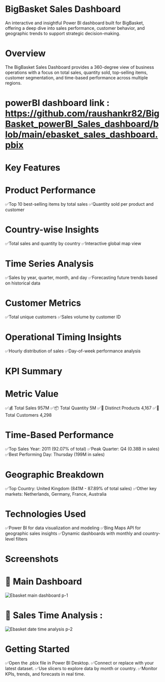 # BigBasket Sales Dashboard
An interactive and insightful Power BI dashboard built for BigBasket, offering a deep dive into sales performance, customer behavior, and geographic trends to support strategic decision-making.

# Overview
The BigBasket Sales Dashboard provides a 360-degree view of business operations with a focus on total sales, quantity sold, top-selling items, customer segmentation, and time-based performance across multiple regions.

# powerBI dashboard link : https://github.com/raushankr82/BigBasket_powerBI_Sales_dashboard/blob/main/ebasket_sales_dashboard.pbix

# Key Features
# Product Performance

✅Top 10 best-selling items by total sales
✅Quantity sold per product and customer

# Country-wise Insights

✅Total sales and quantity by country
✅Interactive global map view

# Time Series Analysis

✅Sales by year, quarter, month, and day
✅Forecasting future trends based on historical data

#  Customer Metrics

✅Total unique customers
✅Sales volume by customer ID

# Operational Timing Insights

✅Hourly distribution of sales
✅Day-of-week performance analysis

# KPI Summary

# Metric	Value
✅💰 Total Sales	957M
✅📦 Total Quantity	5M
✅🧾 Distinct Products	4,167
✅👥 Total Customers	4,298

# Time-Based Performance
✅Top Sales Year: 2011 (92.07% of total)
✅Peak Quarter: Q4 (0.38B in sales)
✅Best Performing Day: Thursday (199M in sales)

# Geographic Breakdown
✅Top Country: United Kingdom (841M - 87.89% of total sales)
✅Other key markets: Netherlands, Germany, France, Australia

# Technologies Used
✅Power BI for data visualization and modeling
✅Bing Maps API for geographic sales insights
✅Dynamic dashboards with monthly and country-level filters

# Screenshots
# 📌 Main Dashboard
![Ebasket main dashboard p-1](https://github.com/user-attachments/assets/0437ccbc-64b6-4c3e-a165-b94bd4b86727)

# 📌 Sales Time Analysis : 
![Ebasket date   time analysis p-2](https://github.com/user-attachments/assets/dcc2d02b-93ba-497c-af44-172c6aca4a43)

# Getting Started
✅Open the .pbix file in Power BI Desktop.
✅Connect or replace with your latest dataset.
✅Use slicers to explore data by month or country.
✅Monitor KPIs, trends, and forecasts in real time.
